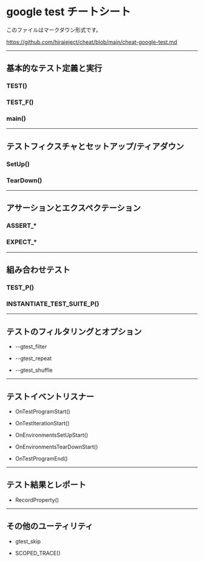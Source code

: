 
# google test チートシート

このファイルはマークダウン形式です。

https://github.com/hiraieject/cheat/blob/main/cheat-google-test.md

----
## 基本的なテスト定義と実行

### TEST()

### TEST_F()

### main()

----
## テストフィクスチャとセットアップ/ティアダウン

### SetUp()

### TearDown()

----
## アサーションとエクスペクテーション

### ASSERT_*

### EXPECT_*

----
## 組み合わせテスト

### TEST_P()

### INSTANTIATE_TEST_SUITE_P()

----
## テストのフィルタリングとオプション

- --gtest_filter

- --gtest_repeat

- --gtest_shuffle

----
## テストイベントリスナー

- OnTestProgramStart()

- OnTestIterationStart()

- OnEnvironmentsSetUpStart()

- OnEnvironmentsTearDownStart()

- OnTestProgramEnd()

----
## テスト結果とレポート

- RecordProperty()

----
## その他のユーティリティ

- gtest_skip

- SCOPED_TRACE()
